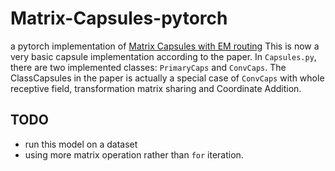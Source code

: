 # Matrix-Capsules-pytorch
a pytorch implementation of [Matrix Capsules with EM routing](https://arxiv.org/abs/1710.09829)
This is now a very basic capsule implementation according to the paper.
In ```Capsules.py```, there are two implemented classes: ```PrimaryCaps``` and ```ConvCaps```.
The ClassCapsules in the paper is actually a special case of ```ConvCaps``` with whole receptive field, transformation matrix sharing and Coordinate Addition.

## TODO
* run this model on a dataset
* using more matrix operation rather than ```for``` iteration.

